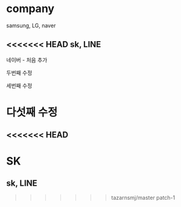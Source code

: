 # company

samsung, LG, naver

<<<<<<< HEAD
sk, LINE
------------------

네이버 - 처음 추가

두번째 수정

세번째 수정

다섯째 수정
=======
<<<<<<< HEAD
-------------------
SK
=======
sk, LINE
------------------

>>>>>>> tazarnsmj/master
>>>>>>> patch-1
